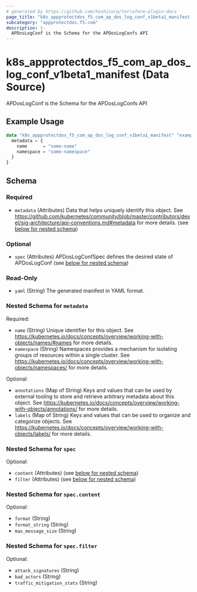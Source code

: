 ```yaml
---
# generated by https://github.com/hashicorp/terraform-plugin-docs
page_title: "k8s_appprotectdos_f5_com_ap_dos_log_conf_v1beta1_manifest Data Source - terraform-provider-k8s"
subcategory: "appprotectdos.f5.com"
description: |-
  APDosLogConf is the Schema for the APDosLogConfs API
---
```


# k8s_appprotectdos_f5_com_ap_dos_log_conf_v1beta1_manifest (Data Source)

APDosLogConf is the Schema for the APDosLogConfs API

## Example Usage

```terraform
data "k8s_appprotectdos_f5_com_ap_dos_log_conf_v1beta1_manifest" "example" {
  metadata = {
    name      = "some-name"
    namespace = "some-namespace"
  }
}
```

<!-- schema generated by tfplugindocs -->
## Schema

### Required

- `metadata` (Attributes) Data that helps uniquely identify this object. See https://github.com/kubernetes/community/blob/master/contributors/devel/sig-architecture/api-conventions.md#metadata for more details. (see [below for nested schema](#nestedatt--metadata))

### Optional

- `spec` (Attributes) APDosLogConfSpec defines the desired state of APDosLogConf (see [below for nested schema](#nestedatt--spec))

### Read-Only

- `yaml` (String) The generated manifest in YAML format.

<a id="nestedatt--metadata"></a>
### Nested Schema for `metadata`

Required:

- `name` (String) Unique identifier for this object. See https://kubernetes.io/docs/concepts/overview/working-with-objects/names/#names for more details.
- `namespace` (String) Namespaces provides a mechanism for isolating groups of resources within a single cluster. See https://kubernetes.io/docs/concepts/overview/working-with-objects/namespaces/ for more details.

Optional:

- `annotations` (Map of String) Keys and values that can be used by external tooling to store and retrieve arbitrary metadata about this object. See https://kubernetes.io/docs/concepts/overview/working-with-objects/annotations/ for more details.
- `labels` (Map of String) Keys and values that can be used to organize and categorize objects. See https://kubernetes.io/docs/concepts/overview/working-with-objects/labels/ for more details.


<a id="nestedatt--spec"></a>
### Nested Schema for `spec`

Optional:

- `content` (Attributes) (see [below for nested schema](#nestedatt--spec--content))
- `filter` (Attributes) (see [below for nested schema](#nestedatt--spec--filter))

<a id="nestedatt--spec--content"></a>
### Nested Schema for `spec.content`

Optional:

- `format` (String)
- `format_string` (String)
- `max_message_size` (String)


<a id="nestedatt--spec--filter"></a>
### Nested Schema for `spec.filter`

Optional:

- `attack_signatures` (String)
- `bad_actors` (String)
- `traffic_mitigation_stats` (String)
